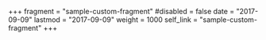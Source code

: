 +++
fragment = "sample-custom-fragment"
#disabled = false
date = "2017-09-09"
lastmod = "2017-09-09"
weight = 1000
self_link = "sample-custom-fragment"
+++
